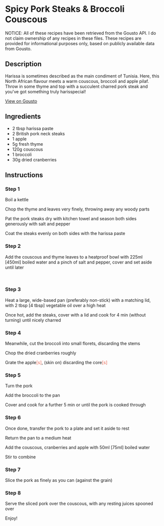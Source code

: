# Spicy Pork Steaks & Broccoli Couscous

NOTICE: All of these recipes have been retrieved from the Gousto API. I do not claim ownership of any recipes in these files. These recipes are provided for informational purposes only, based on publicly available data from Gousto.

## Description

Harissa is sometimes described as the main condiment of Tunisia. Here, this North African flavour meets a warm couscous, broccoli and apple pilaf. Throw in some thyme and top with a succulent charred pork steak and you've got something truly harisspecial! 

[View on Gousto](https://www.gousto.co.uk/recipes/cookbook/spicy-pork-steaks-broccoli-couscous)

## Ingredients

- 2 tbsp harissa paste
- 2 British pork neck steaks
- 1 apple
- 5g fresh thyme
- 120g couscous
- 1 broccoli
- 30g dried cranberries

## Instructions


### Step 1

Boil a kettle


Chop the thyme and leaves very finely, throwing away any woody parts


Pat the pork steaks dry with kitchen towel and season both sides generously with salt and pepper


Coat the steaks evenly on both sides with the harissa paste&nbsp;


### Step 2

Add the couscous and thyme leaves to a heatproof bowl with 225ml <span class="text-danger">[450ml] </span>boiled water and a pinch of salt and pepper, cover and set aside until later


&nbsp;


### Step 3

Heat a large, wide-based pan (preferably non-stick) with a matching lid, with 2 tbsp <span class="text-danger">[4 tbsp]</span> vegetable oil over a high heat


Once hot, add the steaks, cover with a lid and cook for 4 min (without turning) until nicely charred


### Step 4

Meanwhile, cut the broccoli into small florets, discarding the stems


Chop the dried cranberries roughly


Grate the apple<span style="color: #e86754;">[s]</span>, (skin on) discarding the core<span style="color: #e86754;">[s]</span>


### Step 5

Turn the pork


Add the broccoli to the pan&nbsp;


Cover and cook for a further 5 min or until the pork is cooked through


### Step 6

Once done, transfer the pork to a plate and set it aside to rest


Return the pan to&nbsp;a medium heat


Add the&nbsp;couscous, cranberries and apple with 50ml <span class="text-danger">[75ml]</span>&nbsp;boiled water


Stir to combine


### Step 7

Slice the pork as finely as you can (against the grain)

### Step 8

Serve the sliced pork over the couscous, with any resting juices spooned over


Enjoy!

